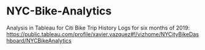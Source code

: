 # NYC-Bike-Analytics

Analysis in Tableau for Citi Bike Trip History Logs for six months of 2019:
https://public.tableau.com/profile/xavier.vazquez#!/vizhome/NYCityBikeDashboard/NYCBikeAnalytics
